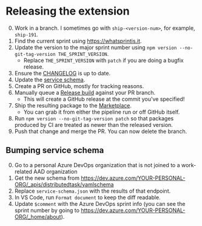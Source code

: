 # Releasing the extension

0. Work in a branch. I sometimes go with `ship-<version-num>`, for example, `ship-191`.
0. Find the current sprint using https://whatsprintis.it.
0. Update the version to the major sprint number using `npm version --no-git-tag-version THE_SPRINT_VERSION`.
    - Replace `THE_SPRINT_VERSION` with `patch` if you are doing a bugfix release.
0. Ensure the [CHANGELOG](CHANGELOG.md) is up to date.
0. Update the [service schema](#bumping-service-schema).
0. Create a PR on GitHub, mostly for tracking reasons.
0. Manually queue a [Release build](https://dev.azure.com/ms/azure-pipelines-vscode/_build?definitionId=12) against your PR branch.
    - This will create a GitHub release at the commit you've specified!
0. Ship the resulting package to the [Marketplace](https://marketplace.visualstudio.com/manage/publishers/ms-azure-devops).
    - You can grab it from either the pipeline run or off GitHub itself.
0. Run `npm version --no-git-tag-version patch` so that packages produced by CI are treated as newer than the released version.
0. Push that change and merge the PR. You can now delete the branch.

## Bumping service schema

0. Go to a personal Azure DevOps organization that is not joined to a work-related AAD organization
0. Get the new schema from https://dev.azure.com/YOUR-PERSONAL-ORG/_apis/distributedtask/yamlschema
0. Replace `service-schema.json` with the results of that endpoint.
0. In VS Code, run `Format document` to keep the diff readable.
0. Update `$comment` with the Azure DevOps sprint info (you can see the sprint number by going to https://dev.azure.com/YOUR-PERSONAL-ORG/_home/about).
